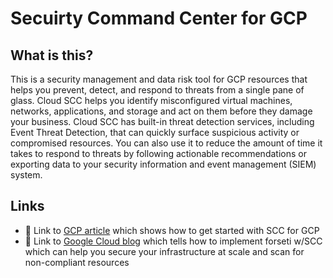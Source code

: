 # Secuirty Command Center for GCP

## What is this?  

This is a security management and data risk tool for GCP resources that helps you prevent, detect, and respond to threats from a single pane of glass.  Cloud SCC helps you identify misconfigured virtual machines, networks, applications, and storage and act on them before they damage your business. Cloud SCC has built-in threat detection services, including Event Threat Detection, that can quickly surface suspicious activity or compromised resources. You can also use it to reduce the amount of time it takes to respond to threats by following actionable recommendations or exporting data to your security information and event management (SIEM) system.

## Links
- :blue_book: Link to [GCP article](https://cloud.google.com/blog/products/identity-security/getting-started-with-cloud-security-command-center) which shows how to get started with SCC for GCP
- :blue_book: Link to [Google Cloud blog](https://cloud.google.com/blog/products/identity-security/protecting-your-gcp-infrastructure-at-scale-with-forseti-config-validator) which tells how to implement forseti w/SCC which can help you secure your infrastructure at scale and scan for non-compliant resources

